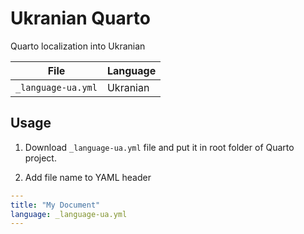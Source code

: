 # Ukranian Quarto
Quarto localization into Ukranian

| File               | Language          |
| ------------------ | ----------------- |
| `_language-ua.yml`    | Ukranian |

## Usage

1. Download `_language-ua.yml` file and put it in root folder of Quarto project.

2. Add file name to YAML header

```yaml
---
title: "My Document"
language: _language-ua.yml
---
```